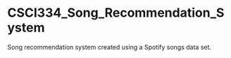 # CSCI334_Song_Recommendation_System
Song recommendation system created using a Spotify songs data set. 
